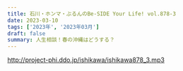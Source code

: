 ```yaml
---
title: 石川・ホンマ・ぶるんのBe-SIDE Your Life! vol.878-3
date: 2023-03-10
tags: ['2023年', '2023年03月']
draft: false
summary: 人生相談！春の沖縄はどうする？
---
```


http://project-phi.ddo.jp/ishikawa/ishikawa878_3.mp3
